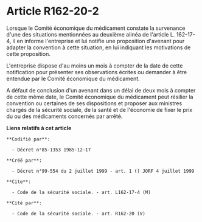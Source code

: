 # Article R162-20-2

Lorsque le Comité économique du médicament constate la survenance d'une des situations mentionnées au deuxième alinéa de
l'article L. 162-17-4, il en informe l'entreprise et lui notifie une proposition d'avenant pour adapter la convention à cette
situation, en lui indiquant les motivations de cette proposition.

L'entreprise dispose d'au moins un mois à compter de la date de cette notification pour présenter ses observations écrites ou
demander à être entendue par le Comité économique du médicament.

A défaut de conclusion d'un avenant dans un délai de deux mois à compter de cette même date, le Comité économique du
médicament peut résilier la convention ou certaines de ses dispositions et proposer aux ministres chargés de la sécurité
sociale, de la santé et de l'économie de fixer le prix du ou des médicaments concernés par arrêté.

**Liens relatifs à cet article**

	**Codifié par**:

	  - Décret n°85-1353 1985-12-17

	**Créé par**:

	  - Décret n°99-554 du 2 juillet 1999 - art. 1 () JORF 4 juillet 1999

	**Cite**:

	  - Code de la sécurité sociale. - art. L162-17-4 (M)

	**Cité par**:

	  - Code de la sécurité sociale. - art. R162-20 (V)
